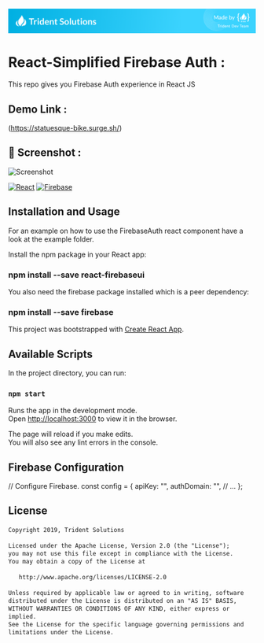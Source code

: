 
[![Screenshot](https://github.com/yuvarajmanivanan/React-Simplified-Firebase-Auth/blob/master/banner.png)](https://tridentnets.com/)

# React-Simplified Firebase Auth :

This repo gives you Firebase Auth experience in React JS

## Demo Link :

(https://statuesque-bike.surge.sh/)

## 📸 Screenshot :

![Screenshot](https://user-images.githubusercontent.com/30695617/70412507-f4959f00-1a7a-11ea-9231-b6cb3488f481.png)

[![React](https://img.shields.io/badge/Platform-React%20JS-blue.svg)](https://reactjs.org/)
[![Firebase](https://img.shields.io/badge/Firebase-Auth-blue.svg)](https://firebase.google.com/)

## Installation and Usage

For an example on how to use the FirebaseAuth react component have a look at the example folder.

Install the npm package in your React app:

### npm install --save react-firebaseui

You also need the firebase package installed which is a peer dependency:

### npm install --save firebase


This project was bootstrapped with [Create React App](https://github.com/facebook/create-react-app).

## Available Scripts

In the project directory, you can run:

### `npm start`

Runs the app in the development mode.<br>
Open [http://localhost:3000](http://localhost:3000) to view it in the browser.

The page will reload if you make edits.<br>
You will also see any lint errors in the console.
 
## Firebase Configuration

// Configure Firebase.
const config = {
  apiKey: "",
  authDomain: "",
  // ...
};

## License

    Copyright 2019, Trident Solutions

    Licensed under the Apache License, Version 2.0 (the "License");
    you may not use this file except in compliance with the License.
    You may obtain a copy of the License at

       http://www.apache.org/licenses/LICENSE-2.0

    Unless required by applicable law or agreed to in writing, software
    distributed under the License is distributed on an "AS IS" BASIS,
    WITHOUT WARRANTIES OR CONDITIONS OF ANY KIND, either express or implied.
    See the License for the specific language governing permissions and
    limitations under the License.

